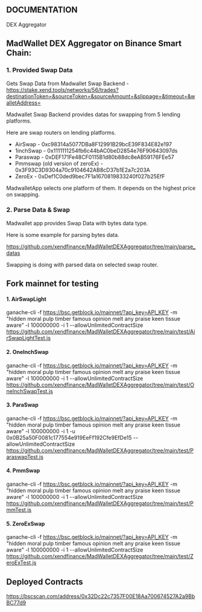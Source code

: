 ## DOCUMENTATION

DEX Aggregator

## MadWallet DEX Aggregator on Binance Smart Chain:

### 1. Provided Swap Data
Gets Swap Data from Madwallet Swap Backend - https://stake.xend.tools/networks/56/trades?destinationToken=&sourceToken=&sourceAmount=&slippage=&timeout=&walletAddress=

Madwallet Swap Backend provides datas for swapping from 5 lending platforms.

Here are swap routers on lending platforms.
* AirSwap - 0xc98314a5077DBa8F12991B29bcE39F834E82e197
* 1inchSwap - 0x1111111254fb6c44bAC0beD2854e76F90643097ds
* Paraswap - 0xDEF171Fe48CF0115B1d80b88dc8eAB59176FEe57
* Pmmswap (old version of zeroEx) - 0x3F93C3D9304a70c9104642AB8cD37b1E2a7c203A
* ZeroEx - 0xDef1C0ded9bec7F1a1670819833240f027b25EfF

MadwalletApp selects one platform of them. It depends on the highest price on swapping.

### 2. Parse Data & Swap
Madwallet app provides Swap Data with bytes data type.

Here is some example for parsing bytes data.

https://github.com/xendfinance/MadWalletDEXAggregator/tree/main/parse_datas

Swapping is doing with parsed data on selected swap router.

## Fork mainnet for testing

#### 1. AirSwapLight
ganache-cli -f https://bsc.getblock.io/mainnet/?api_key=API_KEY -m "hidden moral pulp timber famous opinion melt any praise keen tissue aware" -l 100000000 -i 1 --allowUnlimitedContractSize
https://github.com/xendfinance/MadWalletDEXAggregator/tree/main/test/AirSwapLightTest.js

#### 2. OneInchSwap
ganache-cli -f https://bsc.getblock.io/mainnet/?api_key=API_KEY -m "hidden moral pulp timber famous opinion melt any praise keen tissue aware" -l 100000000 -i 1 --allowUnlimitedContractSize
https://github.com/xendfinance/MadWalletDEXAggregator/tree/main/test/OneInchSwapTest.js

#### 3. ParaSwap
ganache-cli -f https://bsc.getblock.io/mainnet/?api_key=API_KEY -m "hidden moral pulp timber famous opinion melt any praise keen tissue aware" -l 100000000 -i 1 -u 0x0B25a50F0081c177554e919EeFf192Cfe9EfDe15 --allowUnlimitedContractSize
https://github.com/xendfinance/MadWalletDEXAggregator/tree/main/test/ParaswapTest.js 

#### 4. PmmSwap
ganache-cli -f https://bsc.getblock.io/mainnet/?api_key=API_KEY -m "hidden moral pulp timber famous opinion melt any praise keen tissue aware" -l 100000000 -i 1 --allowUnlimitedContractSize
https://github.com/xendfinance/MadWalletDEXAggregator/tree/main/test/PmmTest.js

#### 5. ZeroExSwap
ganache-cli -f https://bsc.getblock.io/mainnet/?api_key=API_KEY -m "hidden moral pulp timber famous opinion melt any praise keen tissue aware" -l 100000000 -i 1 --allowUnlimitedContractSize
https://github.com/xendfinance/MadWalletDEXAggregator/tree/main/test/ZeroExTest.js

## Deployed Contracts
https://bscscan.com/address/0x32Dc22c7357F00E18Aa700674527A2a9BbBC77d9
